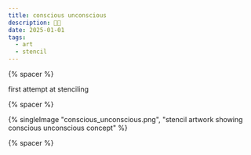 ```yaml
---
title: conscious unconscious
description: 🧠🤯
date: 2025-01-01
tags:
  - art
  - stencil
---
```

{% spacer %}

first attempt at stenciling

{% spacer %}

{% singleImage "conscious_unconscious.png", "stencil artwork showing conscious unconscious concept" %}

{% spacer %}
